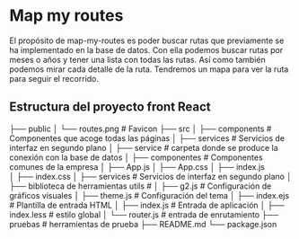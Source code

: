 # Map my routes

El propósito de map-my-routes es poder buscar rutas que previamente se ha implementado en la base de datos. Con ella podemos buscar rutas por meses o años y tener una lista con todas las rutas. Así como también podemos mirar cada detalle de la ruta. Tendremos un mapa para ver la ruta para seguir el recorrido.

## Estructura del proyecto front React

├── public
  │   └── routes.png          # Favicon
  ├── src
     │ ├── components # Componentes que acoge todas las páginas
        │ ├── services # Servicios de interfaz en segundo plano
     │ ├── service # carpeta donde se produce la conexión con la base de datos
     │ ├── componentes # Componentes comunes de la empresa
     │ ├── App.js
     │ ├── App.css
     │ ├── index.js             
     │ ├── index.css 
     │ ├── services # Servicios de interfaz en segundo plano
     │ ├── biblioteca de herramientas utils #
     │ ├── g2.js # Configuración de gráficos visuales
     │ ├── theme.js # Configuración del tema
     │ ├── index.ejs # Plantilla de entrada HTML
     │ ├── index.js # Entrada de aplicación
     │ ├── index.less # estilo global
     │ └── router.js # entrada de enrutamiento
     ├── pruebas # herramientas de prueba
  ├── README.md
  └── package.json

